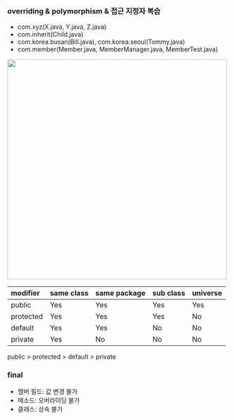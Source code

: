 ### overriding & polymorphism & 접근 지정자 복습
- com.xyz(X.java, Y.java, Z.java)
- com.inherit(Child.java)
- com.korea.busan(Bill.java), com.korea.seoul(Tommy.java)
- com.member(Member.java, MemberManager.java, MemberTest.java)

<img src="https://user-images.githubusercontent.com/77595685/180341174-6ee73914-7709-461b-bee3-7d107f11d318.png"  width=500px>

|modifier|same class|same package|sub class|universe|
|:----|:----|:----|:----|:----|
|public|Yes|Yes|Yes|Yes|
|protected|Yes|Yes|Yes|No|
|default|Yes|Yes|No|No|
|private|Yes|No|No|No|

public > protected > default > private<br>

### final
- 멤버 필드: 값 변경 불가
- 메소드: 오버라이딩 불가
- 클래스: 상속 불가
